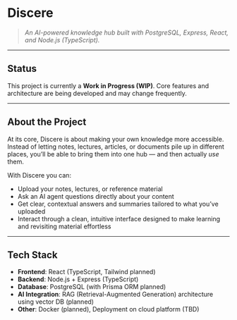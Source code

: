 # Discere  
> *An AI-powered knowledge hub built with PostgreSQL, Express, React, and Node.js (TypeScript).*  

---

## Status  
This project is currently a **Work in Progress (WIP)**. Core features and architecture are being developed and may change frequently.  

---

## About the Project  
At its core, Discere is about making your own knowledge more accessible. Instead of letting notes, lectures, articles, or documents pile up in different places, you’ll be able to bring them into one hub — and then actually *use* them.  

With Discere you can:  
- Upload your notes, lectures, or reference material  
- Ask an AI agent questions directly about your content  
- Get clear, contextual answers and summaries tailored to what you’ve uploaded  
- Interact through a clean, intuitive interface designed to make learning and revisiting material effortless  

---

## Tech Stack  
- **Frontend**: React (TypeScript, Tailwind planned)  
- **Backend**: Node.js + Express (TypeScript)  
- **Database**: PostgreSQL (with Prisma ORM planned)  
- **AI Integration**: RAG (Retrieval-Augmented Generation) architecture using vector DB (planned)  
- **Other**: Docker (planned), Deployment on cloud platform (TBD)  

